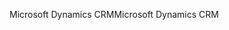 <span data-ttu-id="1b382-101">Microsoft Dynamics CRM</span><span class="sxs-lookup"><span data-stu-id="1b382-101">Microsoft Dynamics CRM</span></span>